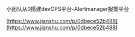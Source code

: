 小团队从0搭建devOPS平台-Alertmanager报警平台

[https://www.jianshu.com/p/0dbece52b488](https://www.jianshu.com/p/0dbece52b488)
